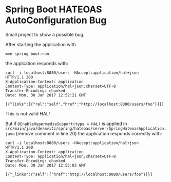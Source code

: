 # Spring Boot HATEOAS AutoConfiguration Bug

Small project to show a possible bug.

After starting the application with

```
mvn spring-boot:run
```

the applcation responds with:

```
curl -i localhost:8080/users -HAccept:application/hal+json
HTTP/1.1 200
X-Application-Context: application
Content-Type: application/hal+json;charset=UTF-8
Transfer-Encoding: chunked
Date: Mon, 30 Jan 2017 12:52:21 GMT

[{"links":[{"rel":"self","href":"http://localhost:8080/users/foo"}]}]
```

This is not valid HAL!

But if `@EnableHypermediaSupport(type = HAL)` is applied in `src/main/java/de/mvitz/spring/hateoas/server/SpringHateoasApplication.java`
(remove comment in line 20) the application responds correctly with:

```
curl -i localhost:8080/users -HAccept:application/hal+json
HTTP/1.1 200
X-Application-Context: application
Content-Type: application/hal+json;charset=UTF-8
Transfer-Encoding: chunked
Date: Mon, 30 Jan 2017 12:55:03 GMT

[{"_links":{"self":{"href":"http://localhost:8080/users/foo"}}}]
```
